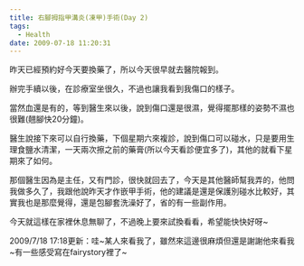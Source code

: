 ```yaml
---
title: 右腳拇指甲溝炎(凍甲)手術(Day 2)
tags:
  - Health
date: 2009-07-18 11:20:31
---
```


昨天已經預約好今天要換藥了，所以今天很早就去醫院報到。

辦完手續以後，在診療室坐很久，不過也讓我看到我傷口的樣子。

當然血還是有的，等到醫生來以後，說到傷口還是很濕，覺得擺那樣的姿勢不濕也很難(翹腳快20分鐘)。

醫生說接下來可以自行換藥，下個星期六來複診，說到傷口可以碰水，只是要用生理食鹽水清潔，一天兩次擦之前的藥膏(所以今天看診便宜多了)，其他的就看下星期來了如何。

那個醫生因為是主任，又有門診，很快就回去了，今天是其他醫師幫我弄的，他問我做多久了，我跟他說昨天才作嵌甲手術，他的建議是還是保護別碰水比較好，其實我也是那麼覺得，還是包腳套洗澡好了，省的有一些副作用。

今天就這樣在家裡休息無聊了，不過晚上要來試換看看，希望能快快好呀~

2009/7/18 17:18更新：哇~某人來看我了，雖然來這邊很麻煩但還是謝謝他來看我~有一些感受寫在fairystory裡了~